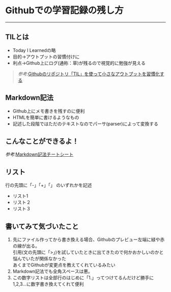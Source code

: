 # Githubでの学習記録の残し方
___
## TILとは

- Today I Learnedの略
- 目的→アウトプットの習慣付けに
- 利点→Github上にログ(通称：草)が残るので視覚的に勉強が見える

>*参考*:[Githubのリポジトリ「TIL」を使って小さなアウトプットを習慣化する](https://qiita.com/nemui_/items/239335b4ed0c3c797add)
  
## Markdown記法

- Github上にメモ書きを残すのに便利
- HTMLを簡単に書けるようなもの
- 記述した段階ではただのテキストなのでパーサ(parser)によって変換する

## こんなことができるよ！
 *参考*:[Markdown記法チートシート](https://gist.github.com/mignonstyle/083c9e1651d7734f84c99b8cf49d57fa#file-markdown-cheatsheet-md)
  
  

## リスト
行の先頭に「-」「+」「」 のいずれかを記述

- リスト1
- リスト２
- リスト３

## 書いてみて気づいたこと

1. 先にファイル作ってから書き換える場合、Githubのプレビュー左端に緑や赤の線が出る。  
引用(文の先頭に「>」)を試していたときに出てきたので何かおかしいのかと悩んでいたが関係なかった  
あくまでGithubが変更点を教えてくれているみたい  
1. Markdown記法でも全角スペースは悪。
1. この数字リストは全部行のはじめに「1.」ってつけてるんだけど勝手に1,2,3…に数字書き換えてくれて便利






